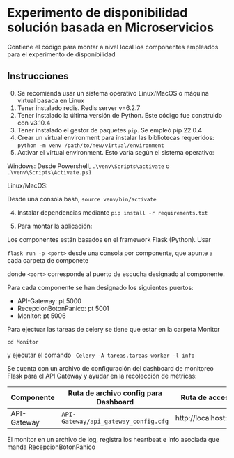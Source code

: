 # Experimento de disponibilidad solución basada en Microservicios

Contiene el código para montar a nivel local los componentes empleados para el experimento de disponibilidad

## Instrucciones 

0. Se recomienda usar un sistema operativo Linux/MacOS o máquina virtual basada en Linux
1. Tener instalado redis. Redis server v=6.2.7 
2. Tener instalado la última versión de Python. Este código fue construido con v3.10.4
3. Tener instalado el gestor de paquetes `pip`. Se empleó pip 22.0.4
4. Crear un virtual environment para instalar las bibliotecas requeridos: `python -m venv /path/to/new/virtual/environment`
5. Activar el virtual environment. Esto varía según el sistema operativo:

Windows:
Desde Powershell, `.\venv\Scripts\activate` o `.\venv\Scripts\Activate.ps1`

Linux/MacOS:

Desde una consola bash, `source venv/bin/activate`

4. Instalar dependencias mediante `pip install -r requirements.txt`

5. Para montar la aplicación:

Los componentes están basados en el framework Flask (Python). Usar 

`flask run -p <port>` desde una consola por componente, que apunte a cada carpeta de componete

donde `<port>` corresponde al puerto de escucha designado al componente.

Para cada componente se han designado los siguientes puertos:

* API-Gateway: pt 5000
* RecepcionBotonPanico: pt 5001
* Monitor: pt 5006

Para ejectuar las tareas de celery se tiene que estar en la carpeta Monitor

`cd Monitor`

y ejecutar el comando ` Celery -A tareas.tareas worker -l info`

Se cuenta con un archivo de configuración del dashboard de monitoreo Flask para el API Gateway y ayudar en la recolección de métricas:

| Componente   | Ruta de archivo config para Dashboard     | Ruta de acceso a dashboard      |
|--------------|-------------------------------------------|---------------------------------|
| API-Gateway  | `API-Gateway/api_gateway_config.cfg`      | http://localhost:5000/dashboard |

El monitor en un archivo de log, registra los heartbeat e info asociada que manda RecepcionBotonPanico
